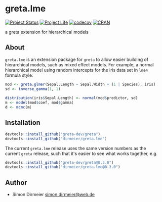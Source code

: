 # greta.lme

[![Project Status](http://www.repostatus.org/badges/latest/concept.svg)](http://www.repostatus.org/#concept)
[![Project Life](https://img.shields.io/badge/lifecycle-maturing-orange.svg)](https://www.tidyverse.org/lifecycle/#maturing)
[![codecov](https://codecov.io/gh/dirmeier/greta.lme/branch/master/graph/badge.svg)](https://codecov.io/gh/dirmeier/greta.lme)
[![CRAN](http://www.r-pkg.org/badges/version/greta.lme?color=white)](https://cran.r-project.org/package=greta.lme)

a greta extension for hierarchical models 
 
## About

`greta.lme` is an extension package for `greta` to allow easier building of hierarchical models, such as mixed effect models.
For example, a normal hierarchical model using random intercepts for the iris data set in `lme4` formula style:

```R
mod <- greta.glmer(Sepal.Length ~ Sepal.Width + (1 | Species), iris)
sd <- inverse_gamma(1, 1)
 
distribution(iris$Sepal.Length) <- normal(mod$predictor, sd)
m <- model(mod$coef, mod$gamma)
d <- mcmc(m)
```

## Installation

```r
devtools::install_github("greta-dev/greta")
devtools::install_github("dirmeier/greta.lme")
```

The current `greta.lme` release uses the same version numbers as the current `greta` release, such that it's easier to see what works together, e.g.

```r
devtools::install_github("greta-dev/greta@0.3.0")
devtools::install_github("dirmeier/greta.lme@0.3.0")
```


## Author

* Simon Dirmeier <a href="mailto:simon.dirmeier@web.de">simon.dirmeier@web.de</a>
